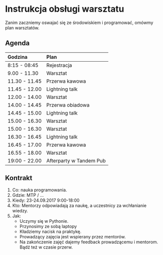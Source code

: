 Instrukcja obsługi warsztatu
============================

Zanim zaczniemy oswajać się ze środowiskiem i programować, omówmy plan warsztatów.

Agenda
-------

| Godzina       | Plan                    |  
|:--------------|:------------------------|
| 8:15 - 08:45  | Rejestracja             |
| 9.00 - 11.30  | Warsztat                |
| 11.30 - 11.45 | Przerwa kawowa          |  
| 11.45 - 12.00 | Lightning talk          |
| 12.00 - 14.00 | Warsztat                |
| 14.00 - 14.45 | Przerwa obiadowa        |
| 14.45 - 15.00 | Lightning talk          |
| 15.00 - 16.30 | Warsztat                |
| 15.00 - 16.30 | Warsztat                |
| 16.30 - 16.45 | Lightning talk          |
| 16.45 - 17.00 | Przerwa kawowa          |
| 16.55 - 18.00 | Warsztat                |
| 19:00 - 22.00 | Afterparty w Tandem Pub |

Kontrakt
--------

1. Co: nauka programowania.
2. Gdzie: MTP / …
3. Kiedy: 23-24.09.2017 9:00-18:00
4. Kto: Mentorzy odpowiadają za naukę, a uczestnicy za wchłanianie wiedzy.
5. Jak:
	* Uczymy się w Pythonie.
	* Przynosimy ze sobą laptopy
	* Kładziemy nacisk na praktykę.
	* Prowadzący zajęcia jest wspierany przez mentorów.
	* Na zakończenie zajęć dajemy feedback prowadzącemu i mentorom. Bądź też w czasie przerw.